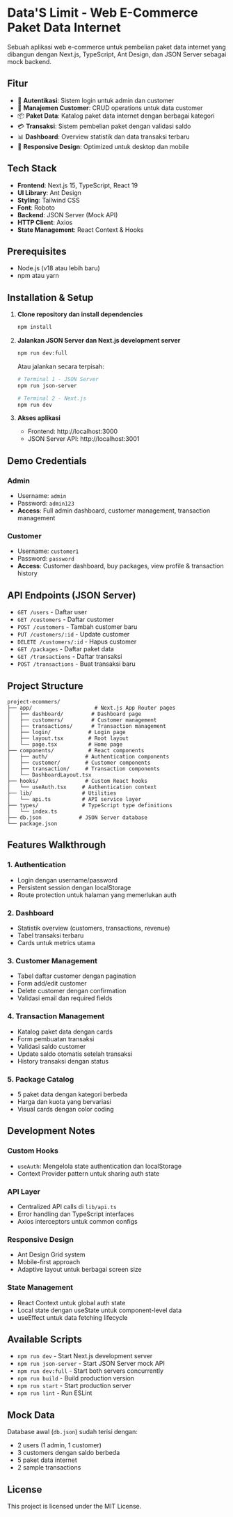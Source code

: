# Data'S Limit - Web E-Commerce Paket Data Internet

Sebuah aplikasi web e-commerce untuk pembelian paket data internet yang dibangun dengan Next.js, TypeScript, Ant Design, dan JSON Server sebagai mock backend.

## Fitur

- 🔐 **Autentikasi**: Sistem login untuk admin dan customer
- 👥 **Manajemen Customer**: CRUD operations untuk data customer
- 📦 **Paket Data**: Katalog paket data internet dengan berbagai kategori
- 💳 **Transaksi**: Sistem pembelian paket dengan validasi saldo
- 📊 **Dashboard**: Overview statistik dan data transaksi terbaru
- 📱 **Responsive Design**: Optimized untuk desktop dan mobile

## Tech Stack

- **Frontend**: Next.js 15, TypeScript, React 19
- **UI Library**: Ant Design
- **Styling**: Tailwind CSS
- **Font**: Roboto
- **Backend**: JSON Server (Mock API)
- **HTTP Client**: Axios
- **State Management**: React Context & Hooks

## Prerequisites

- Node.js (v18 atau lebih baru)
- npm atau yarn

## Installation & Setup

1. **Clone repository dan install dependencies**
   ```bash
   npm install
   ```

2. **Jalankan JSON Server dan Next.js development server**
   ```bash
   npm run dev:full
   ```
   
   Atau jalankan secara terpisah:
   ```bash
   # Terminal 1 - JSON Server
   npm run json-server
   
   # Terminal 2 - Next.js
   npm run dev
   ```

3. **Akses aplikasi**
   - Frontend: http://localhost:3000
   - JSON Server API: http://localhost:3001

## Demo Credentials

### Admin
- Username: `admin`
- Password: `admin123`
- **Access**: Full admin dashboard, customer management, transaction management

### Customer
- Username: `customer1`
- Password: `password`
- **Access**: Customer dashboard, buy packages, view profile & transaction history

## API Endpoints (JSON Server)

- `GET /users` - Daftar user
- `GET /customers` - Daftar customer
- `POST /customers` - Tambah customer baru
- `PUT /customers/:id` - Update customer
- `DELETE /customers/:id` - Hapus customer
- `GET /packages` - Daftar paket data
- `GET /transactions` - Daftar transaksi
- `POST /transactions` - Buat transaksi baru

## Project Structure

```
project-ecommers/
├── app/                    # Next.js App Router pages
│   ├── dashboard/         # Dashboard page
│   ├── customers/         # Customer management
│   ├── transactions/      # Transaction management
│   ├── login/            # Login page
│   ├── layout.tsx        # Root layout
│   └── page.tsx          # Home page
├── components/           # React components
│   ├── auth/            # Authentication components
│   ├── customer/        # Customer components
│   ├── transaction/     # Transaction components
│   └── DashboardLayout.tsx
├── hooks/               # Custom React hooks
│   └── useAuth.tsx     # Authentication context
├── lib/                # Utilities
│   └── api.ts          # API service layer
├── types/              # TypeScript type definitions
│   └── index.ts
├── db.json            # JSON Server database
└── package.json
```

## Features Walkthrough

### 1. Authentication
- Login dengan username/password
- Persistent session dengan localStorage
- Route protection untuk halaman yang memerlukan auth

### 2. Dashboard
- Statistik overview (customers, transactions, revenue)
- Tabel transaksi terbaru
- Cards untuk metrics utama

### 3. Customer Management
- Tabel daftar customer dengan pagination
- Form add/edit customer
- Delete customer dengan confirmation
- Validasi email dan required fields

### 4. Transaction Management
- Katalog paket data dengan cards
- Form pembuatan transaksi
- Validasi saldo customer
- Update saldo otomatis setelah transaksi
- History transaksi dengan status

### 5. Package Catalog
- 5 paket data dengan kategori berbeda
- Harga dan kuota yang bervariasi
- Visual cards dengan color coding

## Development Notes

### Custom Hooks
- `useAuth`: Mengelola state authentication dan localStorage
- Context Provider pattern untuk sharing auth state

### API Layer
- Centralized API calls di `lib/api.ts`
- Error handling dan TypeScript interfaces
- Axios interceptors untuk common configs

### Responsive Design
- Ant Design Grid system
- Mobile-first approach
- Adaptive layout untuk berbagai screen size

### State Management
- React Context untuk global auth state
- Local state dengan useState untuk component-level data
- useEffect untuk data fetching lifecycle

## Available Scripts

- `npm run dev` - Start Next.js development server
- `npm run json-server` - Start JSON Server mock API
- `npm run dev:full` - Start both servers concurrently
- `npm run build` - Build production version
- `npm run start` - Start production server
- `npm run lint` - Run ESLint

## Mock Data

Database awal (`db.json`) sudah terisi dengan:
- 2 users (1 admin, 1 customer)
- 3 customers dengan saldo berbeda
- 5 paket data internet
- 2 sample transactions

## License

This project is licensed under the MIT License.

